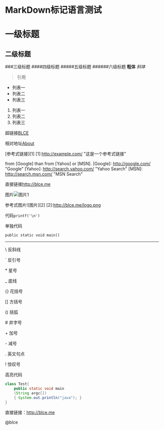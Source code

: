 MarkDown标记语言测试
==================================
一级标题
============
二级标题
----------------------
###三级标题
####四级标题
#####五级标题
######六级标题
**粗体**
*斜体*
>引用

* 列表一
* 列表二
* 列表三

1. 列表一
2. 列表二
3. 列表三

超链接[BLCE](http://blce.me "蓝冰的博客")

相对地址[About](/about/)

[参考式链接][1]
   [1]:http://example.com/ "这是一个参考式链接"

from [Google] than from [Yahoo] or [MSN].
[Google]: http://google.com/ "Google"
[Yahoo]: http://search.yahoo.com/ "Yahoo Search"
[MSN]: http://search.msn.com/ "MSN Search"

直接链接<http://blce.me>

图片![图片1](http://blce.me/logo.png "蓝冰博客")

参考式图片![图片][2]
[2]:http://blce.me/logo.png

代码`printf('\n')`

单独代码

`
public static void main()
`
**********************************************
>
\\ 反斜线
>
\` 反引号
>
\* 星号
>
\_ 底线
>
\{} 花括号
>
\[] 方括号
>
\() 括弧
>
\# 井字号
>
\+ 加号
>
\- 减号
>
\. 英文句点
>
\! 惊叹号

高亮代码
```java
class Test{
	public static void main
	(String argc[])
	{ System.out.println("java"); }
}

```

直接链接：http://blce.me

@blce 
